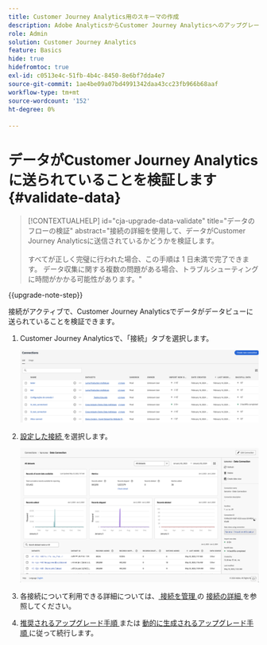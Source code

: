 ```yaml
---
title: Customer Journey Analytics用のスキーマの作成
description: Adobe AnalyticsからCustomer Journey Analyticsへのアップグレード時に推奨されるパスについて説明します
role: Admin
solution: Customer Journey Analytics
feature: Basics
hide: true
hidefromtoc: true
exl-id: c0513e4c-51fb-4b4c-8450-8e6bf7dda4e7
source-git-commit: 1ae4be09a07bd4991342daa43cc23fb966b68aaf
workflow-type: tm+mt
source-wordcount: '152'
ht-degree: 0%

---
```


# データがCustomer Journey Analyticsに送られていることを検証します {#validate-data}

<!-- markdownlint-disable MD034 -->

>[!CONTEXTUALHELP]
>id="cja-upgrade-data-validate"
>title="データのフローの検証"
>abstract="接続の詳細を使用して、データがCustomer Journey Analyticsに送信されているかどうかを検証します。<br><br> すべてが正しく完璧に行われた場合、この手順は 1 日未満で完了できます。 データ収集に関する複数の問題がある場合、トラブルシューティングに時間がかかる可能性があります。"

<!-- markdownlint-enable MD034 -->

{{upgrade-note-step}}

接続がアクティブで、Customer Journey Analyticsでデータがデータビューに送られていることを検証できます。

1. Customer Journey Analyticsで、「接続」タブを選択します。

   ![ リスト表示 ](assets/list-view.png)

1. [ 設定した接続 ](/help/getting-started/cja-upgrade/cja-upgrade-connection.md) を選択します。

   ![ ウィジェットと設定を表示するすべてのデータセット ウィンドウ ](assets/conn-details.png)

1. 各接続について利用できる詳細については、[ 接続を管理 ](/help/connections/manage-connections.md) の [ 接続の詳細 ](/help/connections/manage-connections.md#manage-connections) を参照してください。

1. [ 推奨されるアップグレード手順 ](/help/getting-started/cja-upgrade/cja-upgrade-recommendations.md#recommended-upgrade-steps-for-most-organizations) または [ 動的に生成されるアップグレード手順 ](https://gigazelle.github.io/cja-ttv/) に従って続行します。

<!-- Should we duplicate the content here or single source it with /help/connections/manage-connections.md -->
